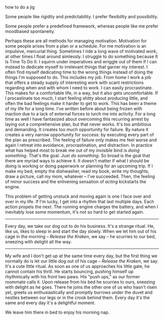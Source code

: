 

how to do a jig

Some people like rigidity and predictability.
I prefer flexibility and possibility.

Some people prefer a predefined framework, whereas people like me prefer moodbased spontaneity.

Perhaps these are all methods for managing motivation.
Motivation for some people arises from a plan or a schedule.
For me motivation is an impulsive, mercurial thing.
Sometimes I ride a long wave of motivated work, at other times I float around aimlessly.
I struggle to do something because It Is Time To Do It.
I squirm under imperatives and wriggle out of them if I can instead to dedicate myself to irrelevant things that garner my interest.
I often find myself dedicating time to the wrong things instead of doing the things I'm supposed to do.
This includes my job.
From home I work a job that offers a steady supply of interesting work with scant restrictions regarding when and with whom I need to work.
I can easily procrastinate.
This makes for a comfortable life, in a way, but it also gets uncomfortable.
If I procastinate too much, I start feeling shitty about producing little, and often the bad feelings make it harder to get to work.
This has been a theme of my life for a long time.
I've written before about being frozen with inaction due to a lack of external forces to lurch me into activity.
For a long time as well I have fantasized about overcoming this recurring arrest by laying out a comprehensive plan, but that never works.
It's too ambitious and demanding.
It creates too much opportunity for failure.
By nature it creates a very narrow opportunity for success: by executing every part of the plan as prescribed.
The feeling of failure only makes me feel worse and again I retreat into avoidance, procrastination, and distraction.
In practice what has helped most to break me out of my invisible bind is _doing something_.
That's the goal.
Just _do something_.
So broad is the goal that there are myriad ways to achieve it.
It doesn't matter if what I should be doing is working or doing paperwork or planning for an upcoming trip.
If I make my bed, empty the dishwasher, read my book, write my thoughts, draw a picture, call my mom, whatever – I've succeeded.
Then, the feeling of minor success and the enlivening sensation of _acting_ kickstarts the engine.

This problem of getting unstuck and moving again is one I face over and over in my life.
If I'm lucky, I get into a rhythm that last multiple days.
Each action propels the next.
The running engine charges the battery, and when I inevitably lose some momentum, it's not so hard to get started again.

---

Every day, we take our dog out to do his business.
It's a strange ritual.
He, like us, likes to sleep in and start the day slowly.
When we let him out of his cage in the morning – _Release the Kraken_, we say – he scurries to our bed, sneezing with delight all the way.

---

My wife and I don't get up at the same time every day, but the first thing we normally do is let our little dog out of his cage – _Release the Kraken_, we say.
It's a cute little ritual.
As soon as one of us approaches his little gate, he cannot contain his thrill.
He starts bouncing, pushing himself up rhythmically with his front two paws.
His "push ups," as our former roommate calls it.
Upon release from his bed he scurries to ours, sneezing with delight as he goes.
There he joins the other one of us who hasn't risen yet, greets us enthusiastically and promptly burrows under the duvet and nestles between our legs or in the crook behind them.
Every day it's the same and every day it's a delightful moment.

We leave him there in bed to enjoy his morning nap.